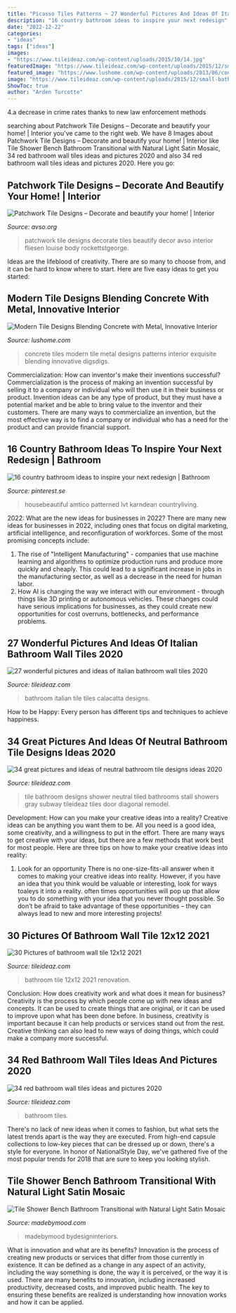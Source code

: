 ```yaml
---
title: "Picasso Tiles Patterns ~ 27 Wonderful Pictures And Ideas Of Italian Bathroom Wall Tiles 2020"
description: "16 country bathroom ideas to inspire your next redesign"
date: "2022-12-22"
categories:
- "ideas"
tags: ["ideas"]
images:
- "https://www.tileideaz.com/wp-content/uploads/2015/10/14.jpg"
featuredImage: "https://www.tileideaz.com/wp-content/uploads/2015/12/small-bathroom-renovation-ideas-as-luxury-bathroom-as-additional-suggestion-for-make-a-perfect-Bathroom-design-134-1024x1536.jpg"
featured_image: "https://www.lushome.com/wp-content/uploads/2013/06/concrete-metal-tiles-modern-tile-designs-9.jpg"
image: "https://www.tileideaz.com/wp-content/uploads/2015/12/small-bathroom-renovation-ideas-as-luxury-bathroom-as-additional-suggestion-for-make-a-perfect-Bathroom-design-134-1024x1536.jpg"
ShowToc: true
author: "Arden Turcotte"
---
```



4.a decrease in crime rates thanks to new law enforcement methods

	

		
searching about Patchwork Tile Designs – Decorate and beautify your home! | Interior you've came to the right web. We have 8 Images about Patchwork Tile Designs – Decorate and beautify your home! | Interior like Tile Shower Bench Bathroom Transitional with Natural Light Satin Mosaic, 34 red bathroom wall tiles ideas and pictures 2020 and also 34 red bathroom wall tiles ideas and pictures 2020. Here you go:
		
    
## Patchwork Tile Designs – Decorate And Beautify Your Home! | Interior

<img loading=lazy src="http://www.avso.org/wp-content/uploads/2014/11/patchwork-tile-designs-decorate-and-beautify-your-home-1415374483.jpg" onerror="this.onerror=null;this.src='https://tse1.mm.bing.net/th?id=OIP.sAHHB0pxDgMSmbqTg66tmgHaLH&amp;pid=15.1';" alt="Patchwork Tile Designs – Decorate and beautify your home! | Interior">

_Source: avso.org_

>patchwork tile designs decorate tiles beautify decor avso interior fliesen louise body rockettstgeorge. 

	

Ideas are the lifeblood of creativity. There are so many to choose from, and it can be hard to know where to start. Here are five easy ideas to get you started:

    
## Modern Tile Designs Blending Concrete With Metal, Innovative Interior

<img loading=lazy src="https://www.lushome.com/wp-content/uploads/2013/06/concrete-metal-tiles-modern-tile-designs-9.jpg" onerror="this.onerror=null;this.src='https://tse2.mm.bing.net/th?id=OIP.rzYdxjh_uIQGEj2AmquhtQHaJ3&amp;pid=15.1';" alt="Modern Tile Designs Blending Concrete with Metal, Innovative Interior">

_Source: lushome.com_

>concrete tiles modern tile metal designs patterns interior exquisite blending innovative digsdigs. 

	

Commercialization: How can inventor's make their inventions successful?
Commercialization is the process of making an invention successful by selling it to a company or individual who will then use it in their business or product. 
Invention ideas can be any type of product, but they must have a potential market and be able to bring value to the inventor and their customers. There are many ways to commercialize an invention, but the most effective way is to find a company or individual who has a need for the product and can provide financial support.

    
## 16 Country Bathroom Ideas To Inspire Your Next Redesign | Bathroom

<img loading=lazy src="https://i.pinimg.com/736x/27/e2/c1/27e2c1b5edad24ffeb3592fe1e3d5004.jpg" onerror="this.onerror=null;this.src='https://tse3.mm.bing.net/th?id=OIP.nlf3s2SEXBzkU5gU9onkswHaLH&amp;pid=15.1';" alt="16 country bathroom ideas to inspire your next redesign | Bathroom">

_Source: pinterest.se_

>housebeautiful amtico patterned lvt karndean countryliving. 

	

2022: What are the new ideas for businesses in 2022?
There are many new ideas for businesses in 2022, including ones that focus on digital marketing, artificial intelligence, and reconfiguration of workforces. Some of the most promising concepts include: 
1. The rise of "Intelligent Manufacturing" - companies that use machine learning and algorithms to optimize production runs and produce more quickly and cheaply. This could lead to a significant increase in jobs in the manufacturing sector, as well as a decrease in the need for human labor. 
2. How AI is changing the way we interact with our environment - through things like 3D printing or autonomous vehicles. These changes could have serious implications for businesses, as they could create new opportunities for cost overruns, bottlenecks, and performance problems. 

    
## 27 Wonderful Pictures And Ideas Of Italian Bathroom Wall Tiles 2020

<img loading=lazy src="https://www.tileideaz.com/wp-content/uploads/2015/10/calacatta-bathroom.jpg" onerror="this.onerror=null;this.src='https://tse2.mm.bing.net/th?id=OIP.dpKDivp4oHiV-_s1VqopBgHaFY&amp;pid=15.1';" alt="27 wonderful pictures and ideas of italian bathroom wall tiles 2020">

_Source: tileideaz.com_

>bathroom italian tile tiles calacatta designs. 

	

How to be Happy: Every person has different tips and techniques to achieve happiness.
 

    
## 34 Great Pictures And Ideas Of Neutral Bathroom Tile Designs Ideas 2020

<img loading=lazy src="https://www.tileideaz.com/wp-content/uploads/2015/10/14.jpg" onerror="this.onerror=null;this.src='https://tse3.mm.bing.net/th?id=OIP.SgB3H2IAcyxt6mMgFBO9kAHaJ4&amp;pid=15.1';" alt="34 great pictures and ideas of neutral bathroom tile designs ideas 2020">

_Source: tileideaz.com_

>tile bathroom designs shower neutral tiled bathrooms stall showers gray subway tileideaz tiles door diagonal remodel. 

	

Development: How can you make your creative ideas into a reality?
Creative ideas can be anything you want them to be. All you need is a good idea, some creativity, and a willingness to put in the effort. There are many ways to get creative with your ideas, but there are a few methods that work best for most people. Here are three tips on how to make your creative ideas into reality:
1. Look for an opportunity
There is no one-size-fits-all answer when it comes to making your creative ideas into reality. However, if you have an idea that you think would be valuable or interesting, look for ways toaleys it into a reality. often times opportunities will pop up that allow you to do something with your idea that you never thought possible. So don’t be afraid to take advantage of these opportunities – they can always lead to new and more interesting projects!

    
## 30 Pictures Of Bathroom Wall Tile 12x12 2021

<img loading=lazy src="https://www.tileideaz.com/wp-content/uploads/2015/12/small-bathroom-renovation-ideas-as-luxury-bathroom-as-additional-suggestion-for-make-a-perfect-Bathroom-design-134-1024x1536.jpg" onerror="this.onerror=null;this.src='https://tse3.mm.bing.net/th?id=OIP.wyFZd2UxbarT3_U7UtEP0gHaLH&amp;pid=15.1';" alt="30 Pictures of bathroom wall tile 12x12 2021">

_Source: tileideaz.com_

>bathroom tile 12x12 2021 renovation. 

	

Conclusion: How does creativity work and what does it mean for business?
Creativity is the process by which people come up with new ideas and concepts. It can be used to create things that are original, or it can be used to improve upon what has been done before. In business, creativity is important because it can help products or services stand out from the rest. Creative thinking can also lead to new ways of doing things, which could make a company more successful.

    
## 34 Red Bathroom Wall Tiles Ideas And Pictures 2020

<img loading=lazy src="https://www.tileideaz.com/wp-content/uploads/2015/01/red_bathroom_wall_tiles_14.jpg" onerror="this.onerror=null;this.src='https://tse1.mm.bing.net/th?id=OIP.pc0Qhry1UwSs9p6zhp0TFgHaLE&amp;pid=15.1';" alt="34 red bathroom wall tiles ideas and pictures 2020">

_Source: tileideaz.com_

>bathroom tiles. 

	

There's no lack of new ideas when it comes to fashion, but what sets the latest trends apart is the way they are executed. From high-end capsule collections to low-key pieces that can be dressed up or down, there's a style for everyone. In honor of NationalStyle Day, we've gathered five of the most popular trends for 2018 that are sure to keep you looking stylish.

    
## Tile Shower Bench Bathroom Transitional With Natural Light Satin Mosaic

<img loading=lazy src="https://madebymood.com/wp-content/uploads/2017/05/tile-shower-bench-bathroom-transitional-with-natural-light-dark-wood-vanities-tops.jpg" onerror="this.onerror=null;this.src='https://tse2.mm.bing.net/th?id=OIP.tkMXg335D6umWhJwQhhcaQDMEy&amp;pid=15.1';" alt="Tile Shower Bench Bathroom Transitional with Natural Light Satin Mosaic">

_Source: madebymood.com_

>madebymood bydesigninteriors. 

	

What is innovation and what are its benefits?
Innovation is the process of creating new products or services that differ from those currently in existence. It can be defined as a change in any aspect of an activity, including the way something is done, the way it is perceived, or the way it is used. 
There are many benefits to innovation, including increased productivity, decreased costs, and improved public health. The key to ensuring these benefits are realized is understanding how innovation works and how it can be applied.


